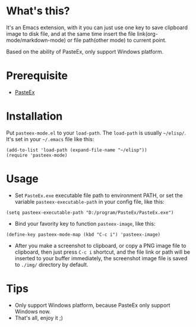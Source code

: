 # What's this?
It's an Emacs extension, with it you can just use one key to save clipboard image to disk file, and at the same time insert the file link(org-mode/markdown-mode) or file path(other mode) to current point.

Based on the ability of PasteEx, only support Windows platform.

# Prerequisite
- [PasteEx](https://github.com/huiyadanli/PasteEx/releases)

# Installation
Put `pasteex-mode.el` to your `load-path`. The `load-path` is usually `~/elisp/`. It's set in your `~/.emacs` file like this:

```emacs-lisp
(add-to-list 'load-path (expand-file-name "~/elisp"))
(require 'pasteex-mode)
```

# Usage
- Set `PasteEx.exe` executable file path to environment PATH, or set the variable `pasteex-executable-path` in your config file, like this:

```emacs-lisp
(setq pasteex-executable-path "D:/program/PasteEx/PasteEx.exe")
```

- Bind your favority key to function `pasteex-image`, like this:

```emacs-lisp
(define-key pasteex-mode-map (kbd "C-c i") 'pasteex-image)
```

- After you make a screenshot to clipboard, or copy a PNG image file to clipboard, then just press `C-c i` shortcut, and the file link or path will be inserted to your buffer immediately, the screenshot image file is saved to `./img/` directory by default. 

# Tips
- Only support Windows platform, because PasteEx only support Windows now.
- That's all, enjoy it ;)